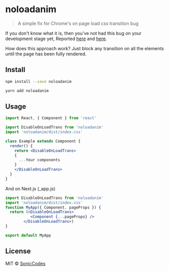 # noloadanim

> A simple fix for Chrome&#x27;s on page load css transition bug

If you don't know what it is, then you've not had this bug on your development stage yet, Reported [here](https://code.google.com/p/chromium/issues/detail?id=167083) and [here](https://code.google.com/p/chromium/issues/detail?id=332189).

How does this approach work? Just block any transition on all the elements until the page has been fully rendered. 


## Install

```bash
npm install --save noloadanim
```

```bash
yarn add noloadanim
```

## Usage

```jsx
import React, { Component } from 'react'

import DisableOnLoadTrans from 'noloadanim'
import 'noloadanim/dist/index.css'

class Example extends Component {
  render() {
    return <DisableOnLoadTrans>
    {
      ...Your components
    }
    </DisableOnLoadTrans>
  }
}
```

And on Next.js (_app.js)

```jsx
import DisableOnLoadTrans from 'noloadanim'
import 'noloadanim/dist/index.css'
function MyApp({ Component, pageProps }) {
  return (<DisableOnLoadTrans>
           <Component {...pageProps} />
        </DisableOnLoadTrans>)
}

export default MyApp

```


## License

MIT © [SonicCodes](https://github.com/SonicCodes)
